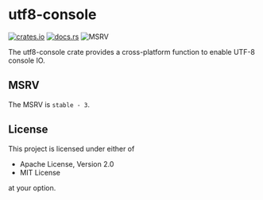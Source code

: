 # utf8-console

[![crates.io](https://img.shields.io/crates/v/utf8-console.svg)](http://crates.io/crates/utf8-console)
[![docs.rs](https://docs.rs/utf8-console/badge.svg)](http://docs.rs/utf8-console)
![MSRV](https://img.shields.io/crates/msrv/utf8-console)

The utf8-console crate provides a cross-platform function to enable UTF-8 console IO.

## MSRV

The MSRV is `stable - 3`.

## License

This project is licensed under either of

- Apache License, Version 2.0
- MIT License

at your option.

